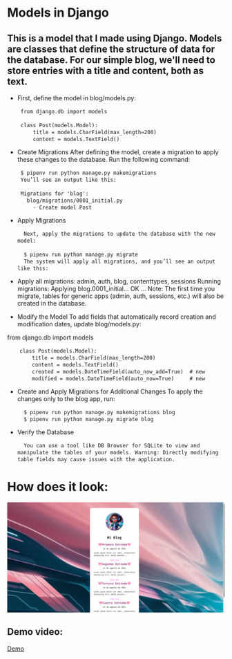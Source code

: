 # Models in Django

## This is a model that I made using Django. Models are classes that define the structure of data for the database. For our simple blog, we'll need to store entries with a title and content, both as text.

*  First, define the model in blog/models.py:

    
        from django.db import models
    
        class Post(models.Model):
            title = models.CharField(max_length=200)
            content = models.TextField()


*  Create Migrations
After defining the model, create a migration to apply these changes to the database. Run the following command:
        
        
        $ pipenv run python manage.py makemigrations
        You’ll see an output like this:
        
        Migrations for 'blog':
          blog/migrations/0001_initial.py
            - Create model Post


* Apply Migrations
  
        Next, apply the migrations to update the database with the new model:
        
        $ pipenv run python manage.py migrate
        The system will apply all migrations, and you’ll see an output like this:


*  Apply all migrations: admin, auth, blog, contenttypes, sessions
            Running migrations:
              Applying blog.0001_initial... OK
              ...
            Note: The first time you migrate, tables for generic apps (admin, auth, sessions, etc.) will also be created in the database.


*  Modify the Model
To add fields that automatically record creation and modification dates, update blog/models.py:


from django.db import models
    
        class Post(models.Model):
            title = models.CharField(max_length=200)
            content = models.TextField()
            created = models.DateTimeField(auto_now_add=True)  # new
            modified = models.DateTimeField(auto_now=True)     # new


* Create and Apply Migrations for Additional Changes
        To apply the changes only to the blog app, run:
        
        $ pipenv run python manage.py makemigrations blog
        $ pipenv run python manage.py migrate blog
        


* Verify the Database
  
        You can use a tool like DB Browser for SQLite to view and manipulate the tables of your models. Warning: Directly modifying table fields may cause issues with the application.



# How does it look: 

![Image_demo](https://github.com/Ornella-Gigante/python-django-blog/raw/main/django-project/blog_demo/blog/static/blog/blog_done.png)


## Demo video:



[Demo](https://github.com/Ornella-Gigante/python-django-blog/blob/main/django-project/demo.webm)

